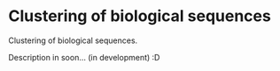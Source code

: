 # Clustering of biological sequences
Clustering of biological sequences.

Description in soon... (in development) :D
